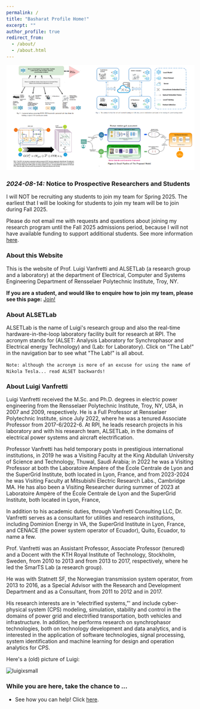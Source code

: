 ```yaml
---
permalink: /
title: "Basharat Profile Home!"
excerpt: ""
author_profile: true
redirect_from:
  - /about/
  - /about.html
---
```


![1pager](https://raw.githubusercontent.com/basharatphd/basharatphd.github.io/refs/heads/master/images/banner.png)

### ***2024-08-14:*** Notice to Prospective Researchers and Students 
I will NOT be recruiting any students to join my team for Spring 2025. The earliest that I will be looking for students to join my team will be to join during Fall 2025.

Please do not email me with requests and questions about joining my research program until the Fall 2025 admissions period, because I will not have available funding to support additional students. See more information [here](https://alsetlab.github.io/students/).

### About this Website
This is the website of Prof. Luigi Vanfretti and ALSETLab (a research group and a laboratory) at the department of Electrical, Computer and Systems Engineering Department of Rensselaer Polytechnic Institute, Troy, NY.

**If you are a student, and would like to enquire how to join my team, please see this page:** [Join!](https://alsetlab.github.io/students/)

### About ALSETLab
ALSETLab is the name of Luigi's research group and also the real-time hardware-in-the-loop laboratory facility built for research at RPI. The acronym stands for (ALSET: Analysis Laboratory for Synchrophasor and Electrical energy Technology) and (Lab: for Laboratory). Click on "The Lab!" in the navigation bar to see what "The Lab!" is all about.

``Note: although the acronym is more of an excuse for using the name of Nikola Tesla... read ALSET backwards!``

### About Luigi Vanfretti
Luigi Vanfretti received the M.Sc. and Ph.D. degrees in electric power engineering from the Rensselaer Polytechnic Institute, Troy, NY, USA, in 2007 and 2009, respectively. He is a Full Professor at Rensselaer Polytechnic Institute, since July 2022, where he was a tenured Associate Professor from 2017-6/2022-6. At RPI, he leads research projects in his laboratory and with his research team, ALSETLab, in the domains of electrical power systems and aircraft electrification.

Professor Vanfretti has held temporary posts in prestigious international institutions, in 2019 he was a Visiting Faculty at the King Abdullah University of Science and Technology, Thuwal, Saudi Arabia; in 2022 he was a Visiting Professor at both the Laboratoire Ampère of the École Centrale de Lyon and the SuperGrid Institute, both located in Lyon, France, and from 2023-2024 he was Visiting Faculty at Mitsubishi Electric Research Labs., Cambridge MA. He has also been a Visiting Researcher during summer of 2023 at Laboratoire Ampère of the École Centrale de Lyon and the SuperGrid Institute, both located in Lyon, France, 

In addition to his academic duties, through Vanfretti Consulting LLC, Dr. Vanfretti serves as a consultant for utilities and research institutions, including Dominion Energy in VA, the SuperGrid Institute in Lyon, France, and CENACE (the power system operator of Ecuador), Quito, Ecuador, to name a few.

Prof. Vanfretti was an Assistant Professor,  Associate Professor (tenured) and a Docent with the KTH Royal Institute of Technology, Stockholm, Sweden, from 2010 to 2013 and from 2013 to 2017, respectively, where he led the SmarTS Lab (a research group).

He was with Statnett SF, the Norwegian transmission system operator, from 2013 to 2016, as a Special Advisor with the Research and Development Department and as a Consultant, from 2011 to 2012 and in 2017.

His research interests are in “electrified systems,”' and include cyber-physical system (CPS) modeling, simulation, stability and control in the domains of power grid and electrified transportation, both vehicles and infrastructure. In addition, he performs research on synchrophasor technologies, both on technology development and data analytics, and is interested in the application of software technologies, signal processing, system identification and machine learning for design and operation analytics for CPS.

Here's a (old) picture of Luigi:

![luigixsmall](https://alsetlab.github.io/images/luigi_small.jpg "Small Picture")

### While you are here, take the chance to ...
- See how you can help! Click [here](https://alsetlab.github.io/donate/).
